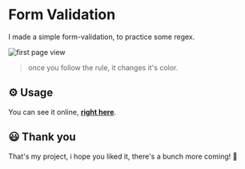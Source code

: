 # Form Validation

I made a simple form-validation, to practice some regex.

![first page view](https://imgur.com/sOUjSwJ.png)

> once you follow the rule, it changes it's color.

## ⚙️ Usage

You can see it online, [**right here**](https://google.com).

## 😃 Thank you

That's my project, i hope you liked it, there's a bunch more coming! 💜
